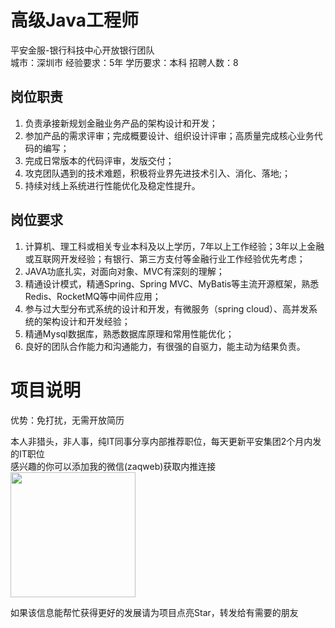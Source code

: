 # 高级Java工程师
平安金服-银行科技中心开放银行团队  
城市：深圳市 经验要求：5年 学历要求：本科  招聘人数：8

## 岗位职责
1. 负责承接新规划金融业务产品的架构设计和开发； 
 2. 参加产品的需求评审；完成概要设计、组织设计评审；高质量完成核心业务代码的编写；
 3. 完成日常版本的代码评审，发版交付；
 4. 攻克团队遇到的技术难题，积极将业界先进技术引入、消化、落地;；
 5. 持续对线上系统进行性能优化及稳定性提升。

## 岗位要求
1. 计算机、理工科或相关专业本科及以上学历，7年以上工作经验；3年以上金融或互联网开发经验；有银行、第三方支付等金融行业工作经验优先考虑；
 2. JAVA功底扎实，对面向对象、MVC有深刻的理解；
 3. 精通设计模式，精通Spring、Spring MVC、MyBatis等主流开源框架，熟悉Redis、RocketMQ等中间件应用；
 4. 参与过大型分布式系统的设计和开发，有微服务（spring cloud）、高并发系统的架构设计和开发经验；
 5. 精通Mysql数据库，熟悉数据库原理和常用性能优化；
 6. 良好的团队合作能力和沟通能力，有很强的自驱力，能主动为结果负责。

# 项目说明

优势：免打扰，无需开放简历

本人非猎头，非人事，纯IT同事分享内部推荐职位，每天更新平安集团2个月内发的IT职位  
感兴趣的你可以添加我的微信(zaqweb)获取内推连接  
<img src="https://github.com/zaqweb/PA-IT-JOBS/blob/master/WechatICode.jpeg"  height="200" width="200">

如果该信息能帮忙获得更好的发展请为项目点亮Star，转发给有需要的朋友




